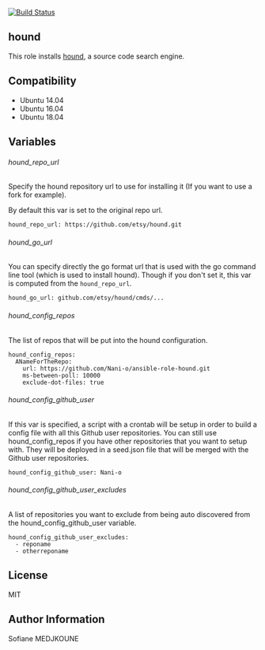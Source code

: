 [![Build Status](https://travis-ci.org/Nani-o/ansible-role-hound.svg?branch=master)](https://travis-ci.org/Nani-o/ansible-role-hound)

hound
-----

This role installs [hound](https://github.com/etsy/hound), a source code search engine.

Compatibility
-------------

- Ubuntu 14.04
- Ubuntu 16.04
- Ubuntu 18.04

Variables
---------

###### hound_repo_url

Specify the hound repository url to use for installing it (If you want to use a fork for example).

By default this var is set to the original repo url.

```
hound_repo_url: https://github.com/etsy/hound.git
```

###### hound_go_url

You can specify directly the go format url that is used with the go command line tool (which is used to install hound). Though if you don't set it, this var is computed from the `hound_repo_url`.

```
hound_go_url: github.com/etsy/hound/cmds/...
```

###### hound_config_repos

The list of repos that will be put into the hound configuration.

```
hound_config_repos:
  ANameForTheRepo:
    url: https://github.com/Nani-o/ansible-role-hound.git
    ms-between-poll: 10000
    exclude-dot-files: true
```

###### hound_config_github_user

If this var is specified, a script with a crontab will be setup in order to build a config file with all this Github user repositories.
You can still use hound_config_repos if you have other repositories that you want to setup with. They will be deployed in a seed.json file that will be merged with the Github user repositories.

```
hound_config_github_user: Nani-o
```

###### hound_config_github_user_excludes

A list of repositories you want to exclude from being auto discovered from the hound_config_github_user variable.

```
hound_config_github_user_excludes:
  - reponame
  - otherreponame
```

License
-------

MIT

Author Information
------------------

Sofiane MEDJKOUNE
